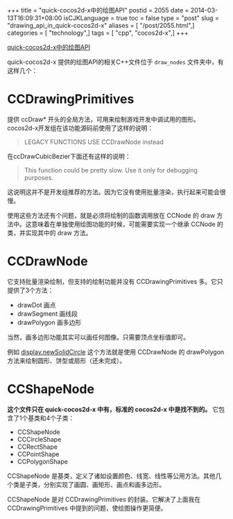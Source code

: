 +++
title = "quick-cocos2d-x中的绘图API"
postid = 2055
date = 2014-03-13T16:09:31+08:00
isCJKLanguage = true
toc = false
type = "post"
slug = "drawing_api_in_quick-cocos2d-x"
aliases = [ "/post/2055.html",]
categories = [ "technology",]
tags = [ "cpp", "cocos2d-x",]
+++


[quick-cocos2d-x中的绘图API](https://blog.zengrong.net/post/2055.html)

quick-cocos2d-x 提供的绘图API的相关C++文件位于 `draw_nodes` 文件夹中，有这样几个：

# CCDrawingPrimitives  

提供 ccDraw\* 开头的全局方法，可用来绘制游戏开发中调试用的图形。cocos2d-x开发组在该功能源码前使用了这样的说明：

>LEGACY FUNCTIONS
>USE CCDrawNode instead

在ccDrawCubicBezier下面还有这样的说明：<!--more-->

>This function could be pretty slow. Use it only for debugging purposes. 

这说明这并不是开发组推荐的方法。因为它没有使用批量渲染，执行起来可能会很慢。

使用这些方法还有个问题，就是必须将绘制的函数调用放在 CCNode 的 draw 方法中。这意味着在单独使用绘图功能的时候，可能需要实现一个继承 CCNode 的类，并实现其中的 draw 方法。

# CCDrawNode

它支持批量渲染绘制，但支持的绘制功能并没有 CCDrawingPrimitives 多。它只提供了3个方法：

* drawDot 画点
* drawSegment 画线段 
* drawPolygon 画多边形 

当然，画多边形功能其实可以画任何图像。只需要顶点坐标值即可。

例如 [display.newSolidCircle][1] 这个方法就是使用 CCDrawNode 的 drawPolygon 方法来绘制圆形、饼型或扇形（还未完成）。

# CCShapeNode

**这个文件只在 quick-cocos2d-x 中有，标准的 cocos2d-x 中是找不到的。** 它包含了1个基类和4个子类：

* CCShapeNode
* CCCircleShape
* CCRectShape
* CCPointShape
* CCPolygonShape

CCShapeNode 是基类，定义了诸如设置颜色、线宽、线性等公用方法。其他几个类是子类，分别实现了画圆、画矩形、画点和画多边形。

CCShapeNode 是对 CCDrawingPrimitives 的封装。它解决了上面我在 CCDrawingPrimitives 中提到的问题，使绘图操作更简便。

[1]: https://github.com/zrong/quick-cocos2d-x/blob/develop/framework/display.lua
